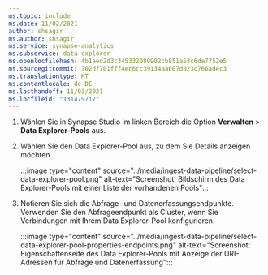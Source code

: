 ```yaml
---
ms.topic: include
ms.date: 11/02/2021
author: shsagir
ms.author: shsagir
ms.service: synapse-analytics
ms.subservice: data-explorer
ms.openlocfilehash: 4b1aed2d3c345332080902cb851a53c6de7752e5
ms.sourcegitcommit: 702df701fff4ec6cc39134aa607d023c766adec3
ms.translationtype: HT
ms.contentlocale: de-DE
ms.lasthandoff: 11/03/2021
ms.locfileid: "131479717"
---
```

1. Wählen Sie in Synapse Studio im linken Bereich die Option **Verwalten** > **Data Explorer-Pools** aus.
1. Wählen Sie den Data Explorer-Pool aus, zu dem Sie Details anzeigen möchten.

    :::image type="content" source="../media/ingest-data-pipeline/select-data-explorer-pool.png" alt-text="Screenshot: Bildschirm des Data Explorer-Pools mit einer Liste der vorhandenen Pools":::

1. Notieren Sie sich die Abfrage- und Datenerfassungsendpunkte. Verwenden Sie den Abfrageendpunkt als Cluster, wenn Sie Verbindungen mit Ihrem Data Explorer-Pool konfigurieren.

    :::image type="content" source="../media/ingest-data-pipeline/select-data-explorer-pool-properties-endpoints.png" alt-text="Screenshot: Eigenschaftenseite des Data Explorer-Pools mit Anzeige der URI-Adressen für Abfrage und Datenerfassung":::